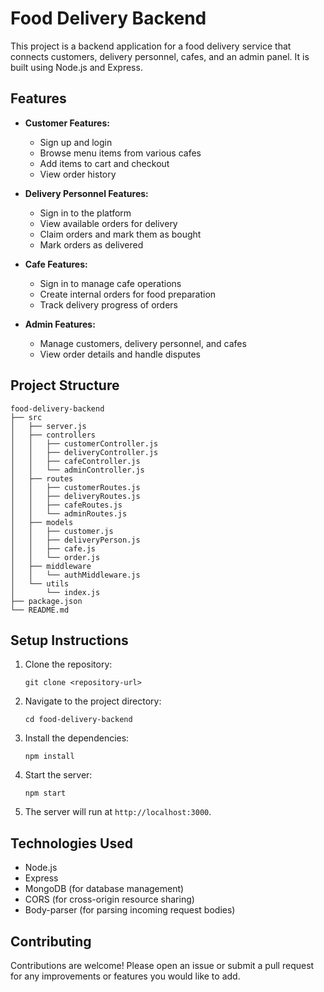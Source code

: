 # Food Delivery Backend

This project is a backend application for a food delivery service that connects customers, delivery personnel, cafes, and an admin panel. It is built using Node.js and Express.

## Features

- **Customer Features:**
  - Sign up and login
  - Browse menu items from various cafes
  - Add items to cart and checkout
  - View order history

- **Delivery Personnel Features:**
  - Sign in to the platform
  - View available orders for delivery
  - Claim orders and mark them as bought
  - Mark orders as delivered

- **Cafe Features:**
  - Sign in to manage cafe operations
  - Create internal orders for food preparation
  - Track delivery progress of orders

- **Admin Features:**
  - Manage customers, delivery personnel, and cafes
  - View order details and handle disputes

## Project Structure

```
food-delivery-backend
├── src
│   ├── server.js
│   ├── controllers
│   │   ├── customerController.js
│   │   ├── deliveryController.js
│   │   ├── cafeController.js
│   │   └── adminController.js
│   ├── routes
│   │   ├── customerRoutes.js
│   │   ├── deliveryRoutes.js
│   │   ├── cafeRoutes.js
│   │   └── adminRoutes.js
│   ├── models
│   │   ├── customer.js
│   │   ├── deliveryPerson.js
│   │   ├── cafe.js
│   │   └── order.js
│   ├── middleware
│   │   └── authMiddleware.js
│   └── utils
│       └── index.js
├── package.json
└── README.md
```

## Setup Instructions

1. Clone the repository:
   ```
   git clone <repository-url>
   ```

2. Navigate to the project directory:
   ```
   cd food-delivery-backend
   ```

3. Install the dependencies:
   ```
   npm install
   ```

4. Start the server:
   ```
   npm start
   ```

5. The server will run at `http://localhost:3000`.

## Technologies Used

- Node.js
- Express
- MongoDB (for database management)
- CORS (for cross-origin resource sharing)
- Body-parser (for parsing incoming request bodies)

## Contributing

Contributions are welcome! Please open an issue or submit a pull request for any improvements or features you would like to add.